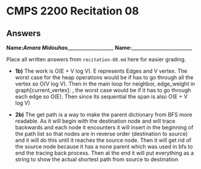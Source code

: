 # CMPS 2200 Recitation 08

## Answers

**Name:**___Amara Midouhas______________________
**Name:**_________________________


Place all written answers from `recitation-08.md` here for easier grading.



- **1b)** The work is O(E + V log V). E represents Edges and V vertex. The worst case for the heap operations would be if has to go through all the vertex so O(V log V). Then in the main loop for neighbor, edge_weight in graph[current_vertex]: , the worst case would be if it has to go through each edge so O(E). 
Then since its sequential the span is also O(E + V log V)



- **2b)** The get path is a way to make the parent dictionary from BFS more readable. As it will begin with the destination node and will trace backwards and each node it encounters it will insert in the beginning of the path list so that nodes are in reverse order (destination to source) and it will do this until it reaches the source node. Then it will get rid of the source node because it has a none parent which was used in bfs to end the tracing back process. Then at the end it will put everything as a string to show the actual shortest path from source to destination 
